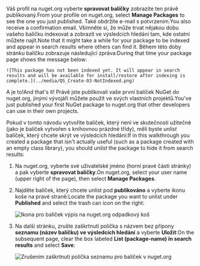 <span data-ttu-id="1c90b-101">Váš profil na nuget.org vyberte **spravovat balíčky** zobrazíte ten právě publikovaný.</span><span class="sxs-lookup"><span data-stu-id="1c90b-101">From your profile on nuget.org, select **Manage Packages** to see the one you just published.</span></span> <span data-ttu-id="1c90b-102">Také obdržíte e-mail s potvrzením.</span><span class="sxs-lookup"><span data-stu-id="1c90b-102">You also receive a confirmation email.</span></span> <span data-ttu-id="1c90b-103">Všimněte si, že může trvat nějakou dobu vašeho balíčku indexovat a zobrazit ve výsledcích hledání tam, kde ostatní můžete najít.</span><span class="sxs-lookup"><span data-stu-id="1c90b-103">Note that it might take a while for your package to be indexed and appear in search results where others can find it.</span></span> <span data-ttu-id="1c90b-104">Během této doby stránku balíčku zobrazuje následující zpráva:</span><span class="sxs-lookup"><span data-stu-id="1c90b-104">During that time your package page shows the message below:</span></span>

    ![This package has not been indexed yet. It will appear in search results and will be available for install/restore after indexing is complete.](../media/QS_Create-03-NotIndexed.png)

<span data-ttu-id="1c90b-105">A je to!</span><span class="sxs-lookup"><span data-stu-id="1c90b-105">And that's it!</span></span> <span data-ttu-id="1c90b-106">Právě jste publikovali vaše první balíček NuGet do nuget.org, jinými vývojáři můžete použít ve svých vlastních projektů.</span><span class="sxs-lookup"><span data-stu-id="1c90b-106">You've just published your first NuGet package to nuget.org that other developers can use in their own projects.</span></span>

<span data-ttu-id="1c90b-107">Pokud v tomto návodu vytvoříte balíček, který není ve skutečnosti užitečné (jako je balíček vytvořen s knihovnou prázdné třídy), měli byste *unlist* balíček, který chcete skrýt ve výsledcích hledání:</span><span class="sxs-lookup"><span data-stu-id="1c90b-107">If in this walkthrough you created a package that isn't actually useful (such as a package created with an empty class library), you should *unlist* the package to hide it from search results:</span></span>

1. <span data-ttu-id="1c90b-108">Na nuget.org, vyberte své uživatelské jméno (horní pravé části stránky) a pak vyberte **spravovat balíčky**.</span><span class="sxs-lookup"><span data-stu-id="1c90b-108">On nuget.org, select your user name (upper right of the page), then select **Manage Packages**.</span></span>

1. <span data-ttu-id="1c90b-109">Najděte balíček, který chcete unlist pod **publikováno** a vyberte ikonu koše na pravé straně:</span><span class="sxs-lookup"><span data-stu-id="1c90b-109">Locate the package you want to unlist under **Published** and select the trash can icon on the right:</span></span>

    ![Ikona pro balíček výpis na nuget.org odpadkový koš](../media/qs_create-vs-03-trash-can.png)

1. <span data-ttu-id="1c90b-111">Na další stránku, zrušte zaškrtnutí políčka s názvem bez přípony **seznamu (název balíčku) ve výsledcích hledání** a vyberte **Uložit**:</span><span class="sxs-lookup"><span data-stu-id="1c90b-111">On the subsequent page, clear the box labeled **List (package-name) in search results** and select **Save**:</span></span>

    ![Zrušením zaškrtnutí políčka seznamu pro balíček v nuget.org](../media/qs_create-vs-04-unlist.png)